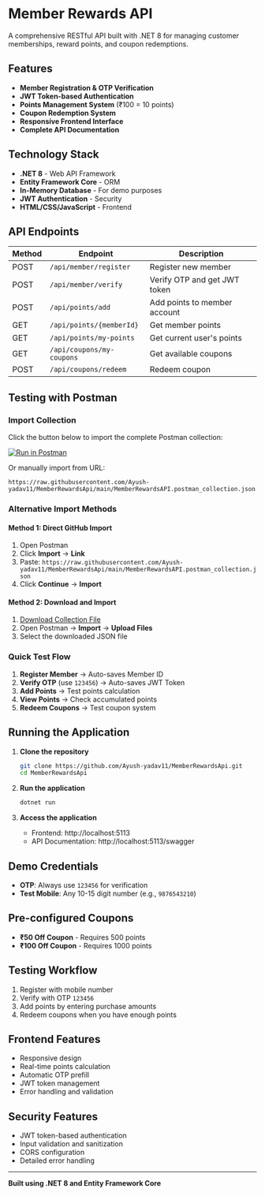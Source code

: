 # Member Rewards API

A comprehensive RESTful API built with .NET 8 for managing customer memberships, reward points, and coupon redemptions.

## Features

- **Member Registration & OTP Verification**
- **JWT Token-based Authentication**
- **Points Management System** (₹100 = 10 points)
- **Coupon Redemption System**
- **Responsive Frontend Interface**
- **Complete API Documentation**

## Technology Stack

- **.NET 8** - Web API Framework
- **Entity Framework Core** - ORM
- **In-Memory Database** - For demo purposes
- **JWT Authentication** - Security
- **HTML/CSS/JavaScript** - Frontend

## API Endpoints

| Method | Endpoint | Description |
|--------|----------|-------------|
| POST | `/api/member/register` | Register new member |
| POST | `/api/member/verify` | Verify OTP and get JWT token |
| POST | `/api/points/add` | Add points to member account |
| GET | `/api/points/{memberId}` | Get member points |
| GET | `/api/points/my-points` | Get current user's points |
| GET | `/api/coupons/my-coupons` | Get available coupons |
| POST | `/api/coupons/redeem` | Redeem coupon |

## Testing with Postman

### Import Collection
Click the button below to import the complete Postman collection:

[![Run in Postman](https://run.pstmn.io/button.svg)](https://app.getpostman.com/run-collection/33737486-member-rewards-api-collection?action=collection%2Fimport)

Or manually import from URL:
```
https://raw.githubusercontent.com/Ayush-yadav11/MemberRewardsApi/main/MemberRewardsAPI.postman_collection.json
```

### Alternative Import Methods

#### Method 1: Direct GitHub Import
1. Open Postman
2. Click **Import** → **Link**
3. Paste: `https://raw.githubusercontent.com/Ayush-yadav11/MemberRewardsApi/main/MemberRewardsAPI.postman_collection.json`
4. Click **Continue** → **Import**

#### Method 2: Download and Import
1. [Download Collection File](https://raw.githubusercontent.com/Ayush-yadav11/MemberRewardsApi/main/MemberRewardsAPI.postman_collection.json)
2. Open Postman → **Import** → **Upload Files**
3. Select the downloaded JSON file

### Quick Test Flow
1. **Register Member** → Auto-saves Member ID
2. **Verify OTP** (use `123456`) → Auto-saves JWT Token
3. **Add Points** → Test points calculation
4. **View Points** → Check accumulated points
5. **Redeem Coupons** → Test coupon system

## Running the Application

1. **Clone the repository**
   ```bash
   git clone https://github.com/Ayush-yadav11/MemberRewardsApi.git
   cd MemberRewardsApi
   ```

2. **Run the application**
   ```bash
   dotnet run
   ```

3. **Access the application**
   - Frontend: http://localhost:5113
   - API Documentation: http://localhost:5113/swagger

## Demo Credentials

- **OTP**: Always use `123456` for verification
- **Test Mobile**: Any 10-15 digit number (e.g., `9876543210`)

## Pre-configured Coupons

- **₹50 Off Coupon** - Requires 500 points
- **₹100 Off Coupon** - Requires 1000 points

## Testing Workflow

1. Register with mobile number
2. Verify with OTP `123456`
3. Add points by entering purchase amounts
4. Redeem coupons when you have enough points

## Frontend Features

- Responsive design
- Real-time points calculation
- Automatic OTP prefill
- JWT token management
- Error handling and validation

## Security Features

- JWT token-based authentication
- Input validation and sanitization
- CORS configuration
- Detailed error handling

---

**Built using .NET 8 and Entity Framework Core**
